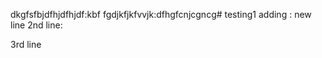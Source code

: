 dkgfsfbjdfhjdfhjdf:kbf
fgdjkfjkfvvjk:dfhgfcnjcgncg# testing1
adding  : new line
2nd line:


3rd line
